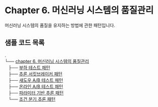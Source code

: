 # Chapter 6. 머신러닝 시스템의 품질관리

머신러닝 시스템의 품질을 유지하는 방법에 관한 패턴입니다.

## 샘플 코드 목록

.</br>
└── [chapter 6. 머신러닝 시스템의 품질관리](./)</br>
   ├── [부하 테스트 패턴](./load_test_pattern)</br>
   ├── [추론 서킷브레이커 패턴](./circuit_breaker_pattern)</br>
   ├── [섀도우 A/B 테스트 패턴](./shadow_ab_pattern)</br>
   ├── [온라인 A/B 테스트 패턴](./online_ab_pattern)</br>
   ├── [파라미터 기반 추론 패턴](./paramater_based_pattern)</br>
   └── [조건 분기 추론 패턴](./condition_based_pattern)</br>
